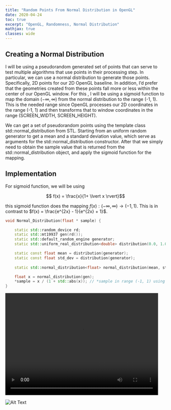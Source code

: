 ```yaml
---
title: "Random Points From Normal Distribution in OpenGL"
date: 2020-04-24
toc: true
excerpt: "OpenGL, Randomness, Normal Distribution"
mathjax: true
classes: wide	
---
```



## Creating a Normal Distribution


I will be using a pseudorandom generated set of points that can serve to test multiple algorithms that use points in their processing step. In particular, we can use a normal distribution to generate those points. Specifically, 2D points for our 2D OpenGL baseline. In addition,  I’d prefer that the geometries created from these points fall more or less within the center of our OpenGL window. For this , I will be using a sigmoid function to map the domain $(-\infty, \infty)$ from the normal distribution to the range (-1, 1). This is the needed range since OpenGL processes our 2D coordinates in the range (-1, 1) and then transforms that to window coordinates in the range (SCREEN_WIDTH, SCREEN_HEIGHT).

We can get a set of pseudorandom points using the template class std::normal_distribution from STL. Starting from an uniform random generator to get a mean and a standard deviation value, which serve as arguments for the std::normal_distribution constructor. After that we simply need to obtain the sample value that is returned from the std::normal_distribution object, and apply the sigmoid function for the mapping.   


## Implementation

For sigmoid function, we will be using 

$$ f(x) = \frac{x}{1+ \lvert x \rvert}$$

this sigmoid function does the mapping $f(x) : (-\infty, \infty) \to (-1, 1)$. This is in contrast to $f(x) =  \frac{e^{2x} - 1}{e^{2x} + 1}$.

```c++
void Normal_Distribution(float * sample) {

    static std::random_device rd;
    static std::mt19937 gen(rd());                                         // Mersenne twister PRNG
    static std::default_random_engine generator;
    static std::uniform_real_distribution<double> distribution(0.0, 1.0);

    static const float mean = distribution(generator);
    static const float std_dev = distribution(generator);
                                            
    static std::normal_distribution<float> normal_distribution(mean, std_dev); // instance of class std::normal_distribution with specific mean and stddev

    float x = normal_distribution(gen);
    *sample = x / (1 + std::abs(x)); // *sample in range (-1, 1) using sigmoid function
}
```
<video width="480" height="320" controls="controls">
  <source src="file_example_MP4_480_1_5MG.mp4" type="video/mp4">
    <source src="file_example_MP4_480_1_5MG.webm" type="video/webm">
    <source src="file_example_MP4_480_1_5MG.ogg" type="video/ogg">
</video>


![Alt Text](https://media.giphy.com/media/vFKqnCdLPNOKc/giphy.gif)